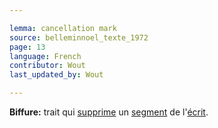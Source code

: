 ```yaml
---

lemma: cancellation mark
source: belleminnoel_texte_1972
page: 13
language: French
contributor: Wout
last_updated_by: Wout

---
```


**Biffure:** trait qui [supprime](elimination.html) un [segment](segment.html) de l'[écrit](writingProduct.html).
